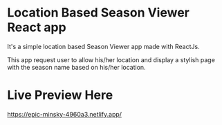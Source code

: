 # Location Based Season Viewer React app

It's a simple location based Season Viewer app made with ReactJs.

This app request user to allow his/her location and display a stylish page with the season name based on his/her location.

# Live Preview Here

https://epic-minsky-4960a3.netlify.app/
